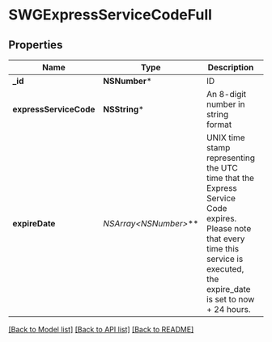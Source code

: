 # SWGExpressServiceCodeFull

## Properties
Name | Type | Description | Notes
------------ | ------------- | ------------- | -------------
**_id** | **NSNumber*** | ID | [optional] 
**expressServiceCode** | **NSString*** | An 8-digit number in string format | [optional] 
**expireDate** | **NSArray&lt;NSNumber*&gt;*** | UNIX time stamp representing the UTC time that the Express Service Code expires. Please note that every time this service is executed, the expire_date is set to now + 24 hours. | [optional] 

[[Back to Model list]](../README.md#documentation-for-models) [[Back to API list]](../README.md#documentation-for-api-endpoints) [[Back to README]](../README.md)


